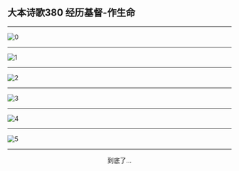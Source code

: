 
## 大本诗歌380 经历基督-作生命
        
<div id="aplayer0"></div>

---

<img alt="0" data-original="/data/d0380/0.png">

---

<img alt="1" data-original="/data/d0380/1.png">

---

<img alt="2" data-original="/data/d0380/2.png">

---

<img alt="3" data-original="/data/d0380/3.png">

---

<img alt="4" data-original="/data/d0380/4.png">

---

<img alt="5" data-original="/data/d0380/5.png">

---

<p style="text-align: center">到底了...</p>

<script src="/js/dist-view.js"></script>

<script>
MAIN.id = 'd0380';
        
const ap0 = new APlayer({
    container: document.getElementById('aplayer0'),
    volume: 1,
    loop: 'none',
    preload: 'none',
    audio: [{
        name: '大本诗歌380.mp3',
        artist: '大本诗歌',
        url: 'https://res.wx.qq.com/voice/getvoice?mediaid=MzI0NTk3MDM5M18yMjQ3NDkyMTc5',
        cover: '/favicon'
    }]
});
</script>

